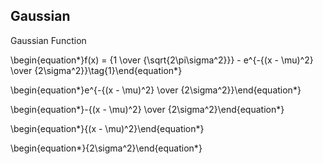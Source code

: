 ## Gaussian

Gaussian Function

\begin{equation*}f(x) = {1 \over {\sqrt{2\pi\sigma^2}}} - e^{-{(x - \mu)^2} \over {2\sigma^2}}\tag{1}\end{equation*}


\begin{equation*}e^{-{(x - \mu)^2} \over {2\sigma^2}}\end{equation*}


\begin{equation*}-{(x - \mu)^2} \over {2\sigma^2}\end{equation*}

\begin{equation*}{(x - \mu)^2}\end{equation*}

\begin{equation*}{2\sigma^2}\end{equation*}
